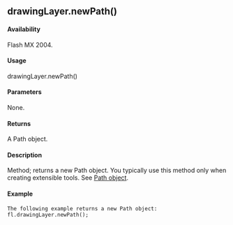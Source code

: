 ## drawingLayer.newPath()

#### Availability

Flash MX 2004.

#### Usage

drawingLayer.newPath()

#### Parameters

None.

#### Returns

A Path object.

#### Description

Method; returns a new Path object. You typically use this method only when creating extensible tools. See [Path object](#_bookmark759).

#### Example

```
The following example returns a new Path object:
fl.drawingLayer.newPath();

```